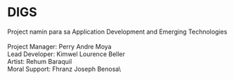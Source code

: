 # DIGS

Project namin para sa Application Development and Emerging Technologies\
\
Project Manager: Perry Andre Moya\
Lead Developer: Kimwel Lourence Beller\
Artist: Rehum Baraquil\
Moral Support: Fhranz Joseph Benosa\
